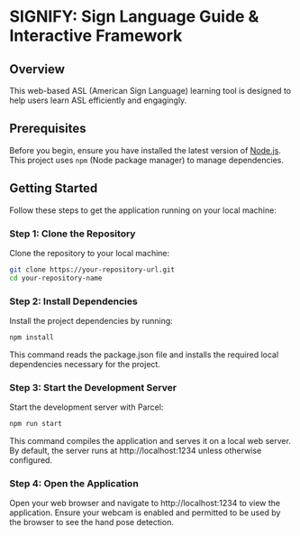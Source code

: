 # SIGNIFY: Sign Language Guide &amp; Interactive Framework

## Overview
This web-based ASL (American Sign Language) learning tool is designed to help users learn ASL efficiently and engagingly.

## Prerequisites
Before you begin, ensure you have installed the latest version of [Node.js](https://nodejs.org/). This project uses `npm` (Node package manager) to manage dependencies.

## Getting Started

Follow these steps to get the application running on your local machine:

### Step 1: Clone the Repository

Clone the repository to your local machine:
```bash
git clone https://your-repository-url.git
cd your-repository-name
```

### Step 2: Install Dependencies

Install the project dependencies by running:
```bash
npm install
```
This command reads the package.json file and installs the required local dependencies necessary for the project.

### Step 3: Start the Development Server

Start the development server with Parcel:
```bash
npm run start
```
This command compiles the application and serves it on a local web server. By default, the server runs at http://localhost:1234 unless otherwise configured.

### Step 4: Open the Application
Open your web browser and navigate to http://localhost:1234 to view the application. Ensure your webcam is enabled and permitted to be used by the browser to see the hand pose detection.
